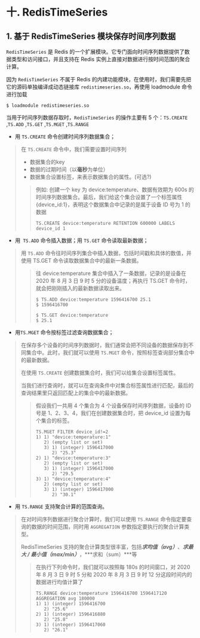 # 十. RedisTimeSeries

## 1. 基于 RedisTimeSeries 模块保存时间序列数据

`RedisTimeSeries` 是 Redis 的一个扩展模块。它专门面向时间序列数据提供了数据类型和访问接口，并且支持在 Redis 实例上直接对数据进行按时间范围的聚合计算。

因为 `RedisTimeSeries`  不属于 Redis 的内建功能模块，在使用时，我们需要先把它的源码单独编译成动态链接库 `redistimeseries.so`，再使用 loadmodule 命令进行加载

```shell
$ loadmodule redistimeseries.so
```

当用于时间序列数据存取时，`RedisTimeSeries`  的操作主要有 5 个：`TS.CREATE` ,`TS.ADD` ,`TS.GET` ,`TS.MGET` ,`TS.RANGE` 

- 用 `TS.CREATE` 命令创建时间序列数据集合；

> 在 `TS.CREATE` 命令中，我们需要设置时间序列
>
> - 数据集合的key 
> - 数据的过期时间（以**毫秒**为单位）
> - 数据集合设置标签，来表示数据集合的属性。(可选?)
>
> >  例如: 创建一个 key 为 device:temperature、数据有效期为 600s 的时间序列数据集合。最后，我们给这个集合设置了一个标签属性{device_id:1}，表明这个数据集合中记录的是属于设备 ID 号为 1 的数据
> > ```shell
> > TS.CREATE device:temperature RETENTION 600000 LABELS device_id 1
> > ```
> > 

- 用` TS.ADD` 命令插入数据；用 `TS.GET` 命令读取最新数据；

> 用 `TS.ADD` 命令往时间序列集合中插入数据，包括时间戳和具体的数值，并使用 TS.GET 命令读取数据集合中的最新一条数据。
>
> > 往 device:temperature 集合中插入了一条数据，记录的是设备在 2020 年 8 月 3 日 9 时 5 分的设备温度；再执行 TS.GET 命令时，就会把刚刚插入的最新数据读取出来。
> >
> > ```shell
> > $ TS.ADD device:temperature 1596416700 25.1
> > $ 1596416700
> > 
> > $ TS.GET device:temperature 
> > $ 25.1
> > ```

- 用`TS.MGET` 命令按标签过滤查询数据集合；

> 在保存多个设备的时间序列数据时，我们通常会把不同设备的数据保存到不同集合中。此时，我们就可以使用 `TS.MGET` 命令，按照标签查询部分集合中的最新数据。
>
> 在使用 `TS.CREATE` 创建数据集合时，我们可以给集合设置标签属性。
>
> 当我们进行查询时，就可以在查询条件中对集合标签属性进行匹配，最后的查询结果里只返回匹配上的集合中的最新数据。
>
> > 假设我们一共用 4 个集合为 4 个设备保存时间序列数据，设备的 ID 号是 1、2、3、4，我们在创建数据集合时，把 device_id 设置为每个集合的标签。
> >
> > ```shell
> > TS.MGET FILTER device_id!=2 
> > 1) 1) "device:temperature:1"
> >    2) (empty list or set)
> >    3) 1) (integer) 1596417000
> >       2) "25.3"
> > 2) 1) "device:temperature:3"
> >    2) (empty list or set)
> >    3) 1) (integer) 1596417000
> >       2) "29.5
> > 3) 1) "device:temperature:4"
> >    2) (empty list or set)
> >    3) 1) (integer) 1596417000
> >       2) "30.1"
> > ```

- 用 `TS.RANGE` 支持聚合计算的范围查询。

> 在对时间序列数据进行聚合计算时，我们可以使用 `TS.RANGE` 命令指定要查询的数据的时间范围，同时用 `AGGREGATION` 参数指定要执行的聚合计算类型。
>
> RedisTimeSeries 支持的聚合计算类型很丰富，包括***求均值（avg）***、***求最大 / 最小值（max/min）***，***求和（sum）***等
>
> > 在执行下列命令时，我们就可以按照每 180s 的时间窗口，对 2020 年 8 月 3 日 9 时 5 分和 2020 年 8 月 3 日 9 时 12 分这段时间内的数据进行均值计算了
> >
> > ```shell
> > TS.RANGE device:temperature 1596416700 1596417120 AGGREGATION avg 180000
> > 1) 1) (integer) 1596416700
> >    2) "25.6"
> > 2) 1) (integer) 1596416880
> >    2) "25.8"
> > 3) 1) (integer) 1596417060
> >    2) "26.1"
> > ```





